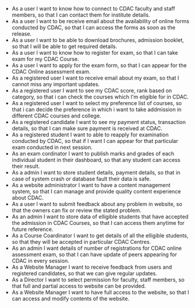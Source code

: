 * As a user I want to know how to connect to CDAC faculty and staff members, so that I can contact them for institute details.
* As a user I want to be receive email about the availability of online forms conducted by CDAC, so that I can access the forms as soon as the release.
* As a user I want to be able to download brochures, admission booklet, so that I will be able to get required details.
* As a user I want to know how to register for exam, so that I can take exam for my CDAC Course.
* As a user I want to apply for the exam form, so that I can appear for the CDAC Online assessment exam.
* As a registered user I want to receive email about my exam, so that I cannot miss any important updates.
* As a registered user I want to see my CDAC score, rank based on category, so that i can check the courses which I'm eligible for in CDAC.
* As a registered user I want to select my preference list of courses, so that i can decide the preference in which i want to take addmission in different CDAC courses and college.
* As a registered candidate I want to see my payment status, transaction details, so that I can make sure payment is received at CDAC.
* As a registered student I want to able to reapply for examination conducted by CDAC, so that if I want I can appear for that particular exam conducted in next session.
* As an exam cordinator I want to publish marks and grades of each individual student in their dashboard, so that any student can access their result.
* As a admin I want to store student details, payment details, so that in case of system crash or database fault their data is safe.
* As a website administrator I want to have a content management system, so that I can manage and provide quality content experience about CDAC.
* As a user I want to submit feedback about any problem in website, so that the owners can fix or review the stated problem.
* As an admin I want to store data of elligible students that have accepted the admission in CDAC Courses, so that I can access them anytime for future reference.
* As a Course Coardinator I want to get details of all the elligible students, so that they will be accepted in particular CDAC Centres.
* As an admin I want details of number of registrations for CDAC online assessment exam, so that I can have update of peers appearing for CDAC in every session.
* As a Website Manager I want to receive feedback from users and registered candidates, so that we can give regular updates.
* As a Director I want to select permission for faculty, staff members, so that full and partial access to website can be provided.
* As a Website Manager I want to have full access to the website, so that I can access and modify contents of the website.
